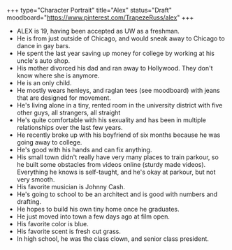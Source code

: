 +++
type="Character Portrait"
title="Alex"
status="Draft"
moodboard="https://www.pinterest.com/TrapezeRuss/alex"
+++
* ALEX is 19, having been accepted as UW as a freshman.
* He is from just outside of Chicago, and would sneak away to Chicago to dance in gay bars.
* He spent the last year saving up money for college by working at his uncle's auto shop.
* His mother divorced his dad and ran away to Hollywood.  They don't know where she is anymore.
* He is an only child.
* He mostly wears henleys, and raglan tees (see moodboard) with jeans that are designed for movement.
* He's living alone in a tiny, rented room in the university district with five other guys, all strangers, all straight
* He's quite comfortable with his sexuality and has been in multiple relationships over the last few years.
* He recently broke up with his boyfriend of six months because he was going away to college.
* He's good with his hands and can fix anything.
* His small town didn't really have very many places to train parkour, so he built some obstacles from videos online (sturdy made videos).  Everything he knows is self-taught, and he's okay at parkour, but not very smooth.
* His favorite musician is Johnny Cash.
* He's going to school to be an architect and is good with numbers and drafting. 
* He hopes to build his own tiny home once he graduates.
* He just moved into town a few days ago at film open.
* His favorite color is blue.
* His favorite scent is fresh cut grass.
* In high school, he was the class clown, and senior class president.